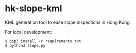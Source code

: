 # hk-slope-kml
KML generation tool to ease slope inspections in Hong Kong.

For local development:
```
$ pip3 install -r requirements.txt
$ python3 slope.py
```